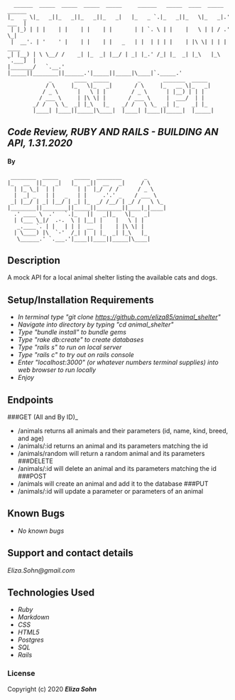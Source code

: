 
      ______  _____  _____  _____  _____     ______   _____  ____  _____   ______   
    |_   _ \|_   _||_   _||_   _||_   _|   |_   _ `.|_   _||_   \|_   _|.' ___  |  
     | |_) | | |    | |    | |    | |       | | `. \ | |    |   \ | | / .'   \_|  
     |  __'. | '    ' |    | |    | |   _   | |  | | | |    | |\ \| | | |   ____  
    _| |__) | \ \__/ /    _| |_  _| |__/ | _| |_.' /_| |_  _| |_\   |_\ `.___]  |
    |_______/   `.__.'    |_____||________||______.'|_____||_____|\____|`._____.'  
                 _       ____  _____         _       _______  _____                       
                / \     |_   \|_   _|       / \     |_   __ \|_   _|                      
               / _ \      |   \ | |        / _ \      | |__) | | |                        
              / ___ \     | |\ \| |       / ___ \     |  ___/  | |                        
            _/ /   \ \_  _| |_\   |_    _/ /   \ \_  _| |_    _| |_                       
            |____| |____||_____|\____|  |____| |____||_____|  |_____|                      


## _Code Review, RUBY AND RAILS - BUILDING AN API, 1.31.2020_



#### By

     ________  _____     _____  ________       _        
    |_   __  ||_   _|   |_   _||  __   _|     / \       
      | |_ \_|  | |       | |  |_/  / /      / _ \      
      |  _| _   | |   _   | |     .'.' _    / ___ \     
     _| |__/ | _| |__/ | _| |_  _/ /__/ | _/ /   \ \_   
    |________||________||_____||________||____|_|____|  
      .' ____ \  .'   `.|_   ||   _||_   \|_   _|      
      | (___ \_|/  .-.  \ | |__| |    |   \ | |        
       _.____`. | |   | | |  __  |    | |\ \| |        
      | \____) |\  `-'  /_| |  | |_  _| |_\   |_       
       \______.' `.___.'|____||____||_____|\____|      


## Description

A mock API for a local animal shelter listing the available cats and dogs.

## Setup/Installation Requirements

* _In terminal type "git clone https://github.com/eliza85/animal_shelter"_
* _Navigate into directory by typing "cd animal_shelter"_
* _Type "bundle install" to bundle gems_
* _Type "rake db:create" to create databases_
* _Type "rails s" to run on local server_
* _Type "rails c" to try out on rails console_
* _Enter "localhost:3000" (or whatever numbers terminal supplies) into web browser to run locally_
* _Enjoy_

## Endpoints

###GET (All and By ID)_
- /animals returns all animals and their parameters (id, name, kind, breed, and age)
- /animals/:id returns an animal and its parameters matching the id
- /animals/random will return a random animal and its parameters
###DELETE
- /animals/:id will delete an animal and its parameters matching the id
###POST
- /animals will create an animal and add it to the database
###PUT
- /animals/:id will update a parameter or parameters of an animal


## Known Bugs

* _No known bugs_

## Support and contact details

_Eliza.Sohn@gmail.com_

## Technologies Used

* _Ruby_
* _Markdown_
* _CSS_
* _HTML5_
* _Postgres_
* _SQL_
* _Rails_

### License


Copyright (c) 2020 **_Eliza Sohn_**
